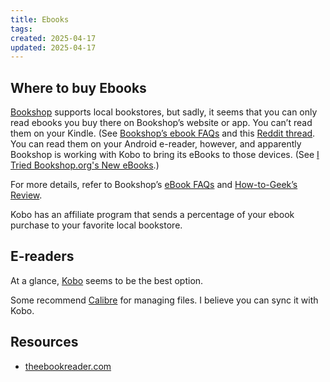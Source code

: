 ```yaml
---
title: Ebooks
tags: 
created: 2025-04-17
updated: 2025-04-17
---
```


## Where to buy Ebooks

[Bookshop](https://bookshop.org/ebooks) supports local bookstores, but sadly, it seems that you can only read ebooks you buy there on Bookshop’s website or app. You can’t read them on your Kindle. (See [Bookshop’s ebook FAQs](https://bookshop.org/info/ebooks) and this [Reddit thread](https://www.reddit.com/r/Calibre/comments/1ic41b1/bookshoporgs_new_ebooks_anyone_know_what_they_are/). You can read them on your Android e-reader, however, and apparently Bookshop is working with Kobo to bring its eBooks to those devices. (See [I Tried Bookshop.org's New eBooks](https://www.howtogeek.com/i-tried-bookshoporgs-new-ebooks-and-its-not-a-kindle-killer-yet/).)

For more details, refer to Bookshop’s [eBook FAQs](https://bookshop.org/info/ebooks) and [How-to-Geek’s Review](https://www.howtogeek.com/i-tried-bookshoporgs-new-ebooks-and-its-not-a-kindle-killer-yet/).


Kobo has an affiliate program that sends a percentage of your ebook purchase to your favorite local bookstore.

## E-readers

At a glance, [Kobo](https://www.kobo.com/us/en/ebooks) seems to be the best option.

Some recommend [Calibre](https://calibre-ebook.com/) for managing files. I believe you can sync it with Kobo.

## Resources

- [theebookreader.com](https://blog.the-ebook-reader.com/)